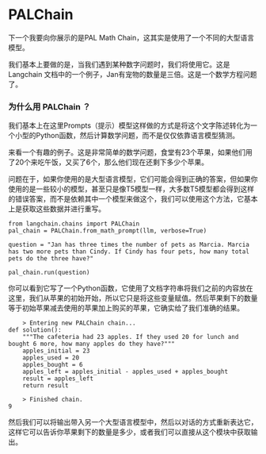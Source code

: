 # PALChain

下一个我要向你展示的是PAL Math Chain，这其实是使用了一个不同的大型语言模型。

我们基本上要做的是，当我们遇到某种数字问题时，我们将使用它。这是 Langchain 文档中的一个例子，Jan有宠物的数量是三倍。这是一个数学方程问题了。

### 为什么用 PALChain ？

我们基本上在这里Prompts（提示）模型这样做的方式是将这个文字陈述转化为一个小型的Python函数，然后计算数学问题，而不是仅仅依靠语言模型猜测。

来看一个有趣的例子。这是非常简单的数学问题，食堂有23个苹果，如果他们用了20个来吃午饭，又买了6个，那么他们现在还剩下多少个苹果。

问题在于，如果你使用的是大型语言模型，它们可能会得到正确的答案，但如果你使用的是一些较小的模型，甚至只是像T5模型一样，大多数T5模型都会得到这样的错误答案，而不是依赖其中一个模型来做这个，我们可以使用这个方法，它基本上是获取这些数据并进行重写。

```
from langchain.chains import PALChain
pal_chain = PALChain.from_math_prompt(llm, verbose=True)

question = "Jan has three times the number of pets as Marcia. Marcia has two more pets than Cindy. If Cindy has four pets, how many total pets do the three have?"
```

```
pal_chain.run(question)
```
你可以看到它写了一个Python函数，它使用了文档字符串将我们之前的内容放在这里，我们从苹果的初始开始，所以它只是将这些变量赋值。然后苹果剩下的数量等于初始苹果减去使用的苹果加上购买的苹果，它确实给了我们准确的结果。

```
    > Entering new PALChain chain...
def solution():
    """The cafeteria had 23 apples. If they used 20 for lunch and bought 6 more, how many apples do they have?"""
    apples_initial = 23
    apples_used = 20
    apples_bought = 6
    apples_left = apples_initial - apples_used + apples_bought
    result = apples_left
    return result

    > Finished chain.
9
```
然后我们可以将输出带入另一个大型语言模型中，然后以对话的方式重新表达它，这样它可以告诉你苹果剩下的数量是多少，或者我们可以直接从这个模块中获取输出。
